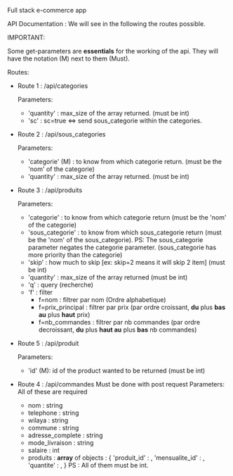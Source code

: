 Full stack e-commerce app


API Documentation : We will see in the following the routes possible.


IMPORTANT:

Some get-parameters are **essentials** for the working of the api.
They will have the notation (M) next to them (Must).


Routes:
- Route 1 : /api/categories

    Parameters:
    - 'quantity' : max_size of the array returned. (must be int)
    - 'sc' : sc=true <=> send sous_categorie within the categories.

- Route 2 : /api/sous_categories

    Parameters:
    - 'categorie' (M) : to know from which categorie return. (must be the 'nom' of the categorie)
    - 'quantity' : max_size of the array returned. (must be int)

- Route 3 : /api/produits

    Parameters:
    - 'categorie' : to know from which categorie return (must be the 'nom' of the categorie)
    - 'sous_categorie' : to know from which sous_categorie return (must be the 'nom' of the sous_categorie).
    PS: The sous_categorie parameter negates the categorie parameter. (sous_categorie has more priority than the categorie)
    - 'skip' : how much to skip [ex: skip=2 means it will skip 2 item] (must be int)
    - 'quantity' : max_size of the array returned (must be int)
    - 'q' : query (recherche)
    - 'f' : filter
        - f=nom : filtrer par nom (Ordre alphabetique)
        - f=prix_principal : filtrer par prix (par ordre croissant, **du** plus **bas au** plus **haut** prix)
        - f=nb_commandes : filtrer par nb commandes (par ordre decroissant, **du** plus **haut au** plus **bas** nb commandes)

- Route 5 : /api/produit

    Parameters:
    - 'id' (M): id of the product wanted to be returned (must be int)


- Route 4 : /api/commandes
    Must be done with post request
    Parameters: All of these are required
    - nom : string
    - telephone : string
    - wilaya : string
    - commune : string
    - adresse_complete : string
    - mode_livraison : string
    - salaire : int
    - produits : **array** of objects :
        {
            'produit_id' : ,
            'mensualite_id' : ,
            'quantite' : ,
        }
        PS : All of them must be int.

